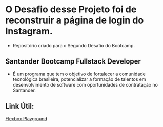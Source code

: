 # O Desafio desse Projeto foi de reconstruir a página de login do Instagram.
- Repositório criado para o Segundo Desafio do Bootcamp.

## Santander Bootcamp Fullstack Developer
- É um programa que tem o objetivo de fortalecer a comunidade tecnológica brasileira, potencializar a formação de talentos em desenvolvimento de software com oportunidades de contratação no Santander. 

## Link Útil:

[Flexbox Playground](https://coding.imweb.io/demo/flex/index.html)
